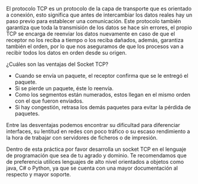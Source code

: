 El protocolo TCP es un protocolo de la capa de transporte que es orientado a conexión, esto significa que antes de intercambiar los datos reales hay un paso previo para establecer una comunicación. Este protocolo también garantiza que toda la transmisión de los datos se hace sin errores, el propio TCP se encarga de reenviar los datos nuevamente en caso de que el receptor no los reciba a tiempo o los reciba dañados, además, garantiza también el orden, por lo que nos aseguramos de que los procesos van a recibir todos los datos en orden desde su origen.

¿Cuáles son las ventajas del Socket TCP?
-    Cuando se envía un paquete, el receptor confirma que se le entregó el paquete.
-    Si se pierde un paquete, éste lo reenvía.
-    Como los segmentos están numerados, estos llegan en el mismo orden con el que fueron enviados.
-    Si hay congestión, retrasa los demás paquetes para evitar la pérdida de paquetes.

Entre las desventajas podemos encontrar su dificultad para diferenciar interfaces, su lentitud en redes con poco tráfico o su escaso rendimiento a la hora de trabajar con servidores de ficheros o de impresión.

Dentro de esta práctica por favor desarrolla un socket TCP en el lenguaje de programación que sea de tu agrado y dominio. Te recomendamos que de preferencia utilices lenguajes de alto nivel orientados a objetos como java, C# o Python, ya que se cuenta con una mayor documentación al respecto y mayor soporte.